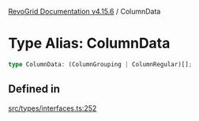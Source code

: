 [RevoGrid Documentation v4.15.6](README.md) / ColumnData

# Type Alias: ColumnData

```ts
type ColumnData: (ColumnGrouping | ColumnRegular)[];
```

## Defined in

[src/types/interfaces.ts:252](https://github.com/revolist/revogrid/blob/8ab186c1ae2faee97d25784acff6dbf4187524f8/src/types/interfaces.ts#L252)
